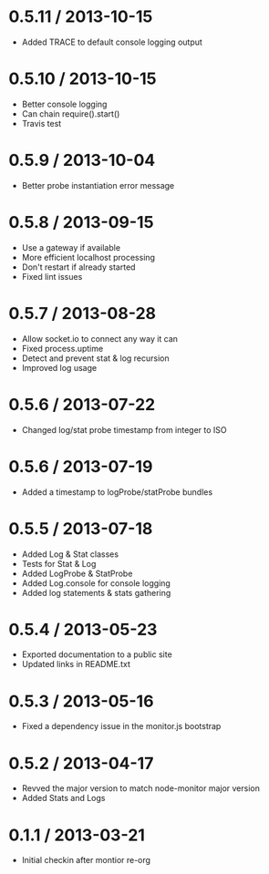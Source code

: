 0.5.11 / 2013-10-15
===================

  * Added TRACE to default console logging output

0.5.10 / 2013-10-15
===================

  * Better console logging
  * Can chain require().start()
  * Travis test

0.5.9 / 2013-10-04
==================

  * Better probe instantiation error message

0.5.8 / 2013-09-15
==================

  * Use a gateway if available
  * More efficient localhost processing
  * Don't restart if already started
  * Fixed lint issues

0.5.7 / 2013-08-28
==================

  * Allow socket.io to connect any way it can
  * Fixed process.uptime
  * Detect and prevent stat & log recursion
  * Improved log usage

0.5.6 / 2013-07-22
==================

  * Changed log/stat probe timestamp from integer to ISO

0.5.6 / 2013-07-19
==================

  * Added a timestamp to logProbe/statProbe bundles

0.5.5 / 2013-07-18
==================

  * Added Log & Stat classes
  * Tests for Stat & Log
  * Added LogProbe & StatProbe
  * Added Log.console for console logging
  * Added log statements & stats gathering

0.5.4 / 2013-05-23
==================

  * Exported documentation to a public site
  * Updated links in README.txt

0.5.3 / 2013-05-16
==================

  * Fixed a dependency issue in the monitor.js bootstrap

0.5.2 / 2013-04-17
==================

  * Revved the major version to match node-monitor major version
  * Added Stats and Logs

0.1.1 / 2013-03-21
==================

  * Initial checkin after montior re-org
